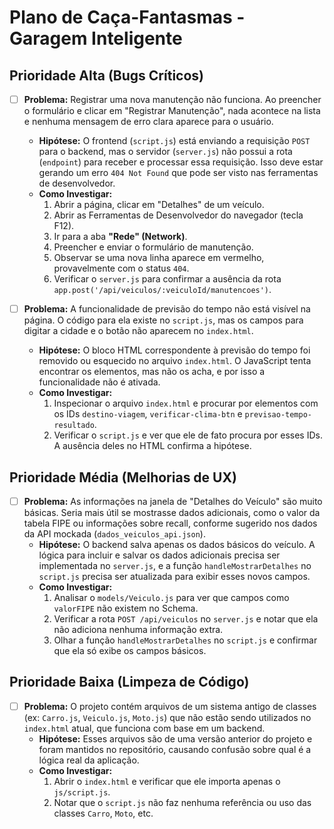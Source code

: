 # Plano de Caça-Fantasmas - Garagem Inteligente

## Prioridade Alta (Bugs Críticos)

- [ ] **Problema:** Registrar uma nova manutenção não funciona. Ao preencher o formulário e clicar em "Registrar Manutenção", nada acontece na lista e nenhuma mensagem de erro clara aparece para o usuário.
  - **Hipótese:** O frontend (`script.js`) está enviando a requisição `POST` para o backend, mas o servidor (`server.js`) não possui a rota (`endpoint`) para receber e processar essa requisição. Isso deve estar gerando um erro `404 Not Found` que pode ser visto nas ferramentas de desenvolvedor.
  - **Como Investigar:**
    1. Abrir a página, clicar em "Detalhes" de um veículo.
    2. Abrir as Ferramentas de Desenvolvedor do navegador (tecla F12).
    3. Ir para a aba **"Rede" (Network)**.
    4. Preencher e enviar o formulário de manutenção.
    5. Observar se uma nova linha aparece em vermelho, provavelmente com o status `404`.
    6. Verificar o `server.js` para confirmar a ausência da rota `app.post('/api/veiculos/:veiculoId/manutencoes')`.

- [ ] **Problema:** A funcionalidade de previsão do tempo não está visível na página. O código para ela existe no `script.js`, mas os campos para digitar a cidade e o botão não aparecem no `index.html`.
  - **Hipótese:** O bloco HTML correspondente à previsão do tempo foi removido ou esquecido no arquivo `index.html`. O JavaScript tenta encontrar os elementos, mas não os acha, e por isso a funcionalidade não é ativada.
  - **Como Investigar:**
    1. Inspecionar o arquivo `index.html` e procurar por elementos com os IDs `destino-viagem`, `verificar-clima-btn` e `previsao-tempo-resultado`.
    2. Verificar o `script.js` e ver que ele de fato procura por esses IDs. A ausência deles no HTML confirma a hipótese.

## Prioridade Média (Melhorias de UX)

- [ ] **Problema:** As informações na janela de "Detalhes do Veículo" são muito básicas. Seria mais útil se mostrasse dados adicionais, como o valor da tabela FIPE ou informações sobre recall, conforme sugerido nos dados da API mockada (`dados_veiculos_api.json`).
  - **Hipótese:** O backend salva apenas os dados básicos do veículo. A lógica para incluir e salvar os dados adicionais precisa ser implementada no `server.js`, e a função `handleMostrarDetalhes` no `script.js` precisa ser atualizada para exibir esses novos campos.
  - **Como Investigar:**
    1. Analisar o `models/Veiculo.js` para ver que campos como `valorFIPE` não existem no Schema.
    2. Verificar a rota `POST /api/veiculos` no `server.js` e notar que ela não adiciona nenhuma informação extra.
    3. Olhar a função `handleMostrarDetalhes` no `script.js` e confirmar que ela só exibe os campos básicos.

## Prioridade Baixa (Limpeza de Código)

- [ ] **Problema:** O projeto contém arquivos de um sistema antigo de classes (ex: `Carro.js`, `Veiculo.js`, `Moto.js`) que não estão sendo utilizados no `index.html` atual, que funciona com base em um backend.
  - **Hipótese:** Esses arquivos são de uma versão anterior do projeto e foram mantidos no repositório, causando confusão sobre qual é a lógica real da aplicação.
  - **Como Investigar:**
    1. Abrir o `index.html` e verificar que ele importa apenas o `js/script.js`.
    2. Notar que o `script.js` não faz nenhuma referência ou uso das classes `Carro`, `Moto`, etc.